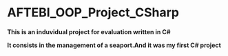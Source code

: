 # AFTEBI_OOP_Project_CSharp
<h4>This is an induvidual project for evaluation written in C#</4>
<p> It consists in the management of a seaport.And it was my first C# project</p>

